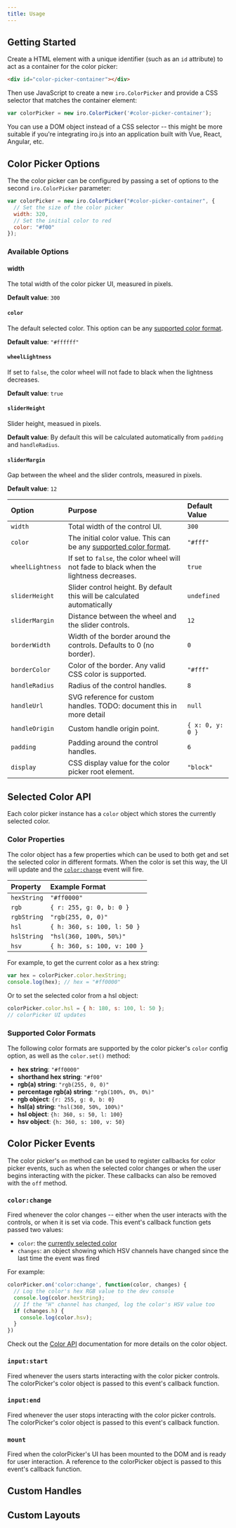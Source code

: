 ```yaml
---
title: Usage
---
```


## Getting Started

Create a HTML element with a unique identifier (such as an `id` attribute) to act as a container for the color picker:

```html
<div id="color-picker-container"></div>
```

Then use JavaScript to create a new `iro.ColorPicker` and provide a CSS selector that matches the container element:

```js
var colorPicker = new iro.ColorPicker('#color-picker-container');
```

You can use a DOM object instead of a CSS selector -- this might be more suitable if you're integrating iro.js into an application built with Vue, React, Angular, etc.

## Color Picker Options

The the color picker can be configured by passing a set of options to the second `iro.ColorPicker` parameter:

```js
var colorPicker = new iro.ColorPicker("#color-picker-container", {
  // Set the size of the color picker
  width: 320,
  // Set the initial color to red
  color: "#f00"
});
```

### Available Options

#### width

The total width of the color picker UI, measured in pixels. 

**Default value**: `300`

#### `color`

The default selected color. This option can be any [supported color format](#supported-color-formats).

**Default value**: `"#ffffff"`

#### `wheelLightness`

If set to `false`, the color wheel will not fade to black when the lightness decreases.

**Default value**: `true`

#### `sliderHeight`

Slider height, measued in pixels.

**Default value**: By default this will be calculated automatically from `padding` and `handleRadius`.

#### `sliderMargin`

Gap between the wheel and the slider controls, measured in pixels. 

**Default value**: `12`

| Option           | Purpose | Default Value |
|:-----------------|:--------|:--------------|
| `width`          | Total width of the control UI. | `300` |
| `color`          | The initial color value. This can be any [supported color format](#supported-color-formats). | `"#fff"` |
| `wheelLightness` | If set to `false`, the color wheel will not fade to black when the lightness decreases. | `true` |
| `sliderHeight`   | Slider control height. By default this will be calculated automatically | `undefined` |
| `sliderMargin`   | Distance between the wheel and the slider controls. | `12` |
| `borderWidth`    | Width of the border around the controls. Defaults to 0 (no border). | `0` |
| `borderColor`    | Color of the border. Any valid CSS color is supported. | `"#fff"` |
| `handleRadius`   | Radius of the control handles. | `8` |
| `handleUrl`      | SVG reference for custom handles. TODO: document this in more detail | `null` |
| `handleOrigin`   | Custom handle origin point. | `{ x: 0, y: 0 }` |
| `padding`        | Padding around the control handles. | `6` |
| `display`        | CSS display value for the color picker root element. | `"block"` |

## Selected Color API

Each color picker instance has a `color` object which stores the currently selected color. 

### Color Properties

The color object has a few properties which can be used to both get and set the selected color in different formats. When the color is set this way, the UI will update and the [`color:change`](#color-picker-events) event will fire.

| Property    | Example Format     |
|:------------|:-------------------|
| `hexString` | `"#ff0000"` |
| `rgb`       | `{ r: 255, g: 0, b: 0 }` |
| `rgbString` | `"rgb(255, 0, 0)"` |
| `hsl`       | `{ h: 360, s: 100, l: 50 }` |
| `hslString` | `"hsl(360, 100%, 50%)"` |
| `hsv`       | `{ h: 360, s: 100, v: 100 }` |

For example, to get the current color as a hex string:

```js
var hex = colorPicker.color.hexString;
console.log(hex); // hex = "#ff0000"
```

Or to set the selected color from a hsl object:

```js
colorPicker.color.hsl = { h: 180, s: 100, l: 50 };
// colorPicker UI updates
```

### Supported Color Formats

The following color formats are supported by the color picker's `color` config option, as well as the `color.set()` method:

* **hex string**: `"#ff0000"`
* **shorthand hex string**: `"#f00"`
* **rgb(a) string**: `"rgb(255, 0, 0)"`
* **percentage rgb(a) string**: `"rgb(100%, 0%, 0%)"`
* **rgb object**: `{r: 255, g: 0, b: 0}`
* **hsl(a) string**: `"hsl(360, 50%, 100%)"`
* **hsl object**: `{h: 360, s: 50, l: 100}`
* **hsv object**: `{h: 360, s: 100, v: 50}`

## Color Picker Events

The color picker's `on` method can be used to register callbacks for color picker events, such as when the selected color changes or when the user begins interacting with the picker. These callbacks can also be removed with the `off` method.

### `color:change`

Fired whenever the color changes -- either when the user interacts with the controls, or when it is set via code. This event's callback function gets passed two values:

* `color`: the [currently selected color](#color-api)
* `changes`: an object showing which HSV channels have changed since the last time the event was fired

For example: 

```js
colorPicker.on('color:change', function(color, changes) {
  // Log the color's hex RGB value to the dev console
  console.log(color.hexString);
  // If the "H" channel has changed, log the color's HSV value too
  if (changes.h) {
    console.log(color.hsv);
  }
})
```

Check out the [Color API](#color-api) documentation for more details on the color object.

### `input:start`

Fired whenever the users starts interacting with the color picker controls. The colorPicker's color object is passed to this event's callback function.

### `input:end`

Fired whenever the user stops interacting with the color picker controls. The colorPicker's color object is passed to this event's callback function.

### `mount`

Fired when the colorPicker's UI has been mounted to the DOM and is ready for user interaction. A reference to the colorPicker object is passed to this event's callback function.

## Custom Handles


## Custom Layouts
